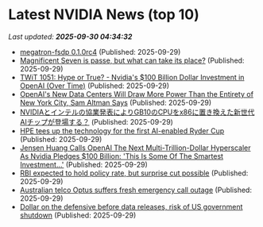 # Latest NVIDIA News (top 10)
_Last updated: **2025-09-30 04:34:32**_

- [megatron-fsdp 0.1.0rc4](https://pypi.org/project/megatron-fsdp/0.1.0rc4/) (Published: 2025-09-29)
- [Magnificent Seven is passe, but what can take its place?](https://www.japantimes.co.jp/business/2025/09/29/tech/magnificent-7-ai-stocks/) (Published: 2025-09-29)
- [TWiT 1051: Hype or True? - Nvidia's $100 Billion Dollar Investment in OpenAI (Over Time)](https://twit.tv/shows/this-week-in-tech/episodes/1051) (Published: 2025-09-29)
- [OpenAI's New Data Centers Will Draw More Power Than the Entirety of New York City, Sam Altman Says](https://biztoc.com/x/14ed727e4a6c776e) (Published: 2025-09-29)
- [NVIDIAとインテルの協業発表によりGB10のCPUをx86に置き換えた新世代AIチップが登場する？](https://weekly.ascii.jp/elem/000/004/321/4321622/) (Published: 2025-09-29)
- [HPE tees up the technology for the first AI-enabled Ryder Cup](https://siliconangle.com/2025/09/28/hpe-tees-technology-first-ai-enabled-ryder-cup/) (Published: 2025-09-29)
- [Jensen Huang Calls OpenAI The Next Multi-Trillion-Dollar Hyperscaler As Nvidia Pledges $100 Billion: 'This Is Some Of The Smartest Investment...'](https://biztoc.com/x/182e488d6fbb2746) (Published: 2025-09-29)
- [RBI expected to hold policy rate, but surprise cut possible](https://biztoc.com/x/d1fc7ccdcdb08abb) (Published: 2025-09-29)
- [Australian telco Optus suffers fresh emergency call outage](https://biztoc.com/x/e1c94854d90cc4dd) (Published: 2025-09-29)
- [Dollar on the defensive before data releases, risk of US government shutdown](https://biztoc.com/x/4e9a3488506e3b7c) (Published: 2025-09-29)
